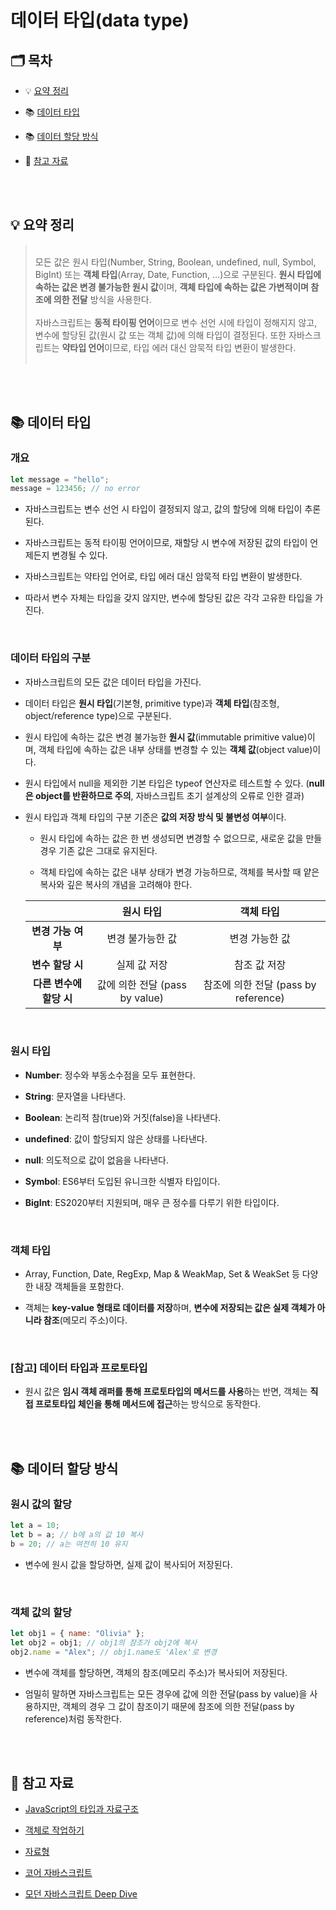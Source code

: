 # 데이터 타입(data type)

## 🗂️ 목차

- 💡 [요약 정리](#-요약-정리)

- 📚 [데이터 타입](#-데이터-타입)

- 📚 [데이터 할당 방식](#-데이터-할당-방식)

- 📎 [참고 자료](#-참고-자료)

<br /><br />

## 💡 요약 정리

> <br />모든 값은 원시 타입(Number, String, Boolean, undefined, null, Symbol, BigInt) 또는 **객체 타입**(Array, Date, Function, …)으로 구분된다. **원시 타입에 속하는 값은 변경 불가능한 원시 값**이며, **객체 타입에 속하는 값은 가변적이며 참조에 의한 전달** 방식을 사용한다.
> <br /><br />
> 자바스크립트는 **동적 타이핑 언어**이므로 변수 선언 시에 타입이 정해지지 않고, 변수에 할당된 값(원시 값 또는 객체 값)에 의해 타입이 결정된다. 또한 자바스크립트는 **약타입 언어**이므로, 타입 에러 대신 암묵적 타입 변환이 발생한다.<br /><br />

<br /><br />

## 📚 데이터 타입

### 개요

```javascript
let message = "hello";
message = 123456; // no error
```

- 자바스크립트는 변수 선언 시 타입이 결정되지 않고, 값의 할당에 의해 타입이 추론된다.

- 자바스크립트는 동적 타이핑 언어이므로, 재할당 시 변수에 저장된 값의 타입이 언제든지 변경될 수 있다.

- 자바스크립트는 약타입 언어로, 타입 에러 대신 암묵적 타입 변환이 발생한다.

- 따라서 변수 자체는 타입을 갖지 않지만, 변수에 할당된 값은 각각 고유한 타입을 가진다.

<br />

### 데이터 타입의 구분

- 자바스크립트의 모든 값은 데이터 타입을 가진다.

- 데이터 타입은 **원시 타입**(기본형, primitive type)과 **객체 타입**(참조형, object/reference type)으로 구분된다.

- 원시 타입에 속하는 값은 변경 불가능한 **원시 값**(immutable primitive value)이며, 객체 타입에 속하는 값은 내부 상태를 변경할 수 있는 **객체 값**(object value)이다.

- 원시 타입에서 null을 제외한 기본 타입은 typeof 연산자로 테스트할 수 있다. (**null은 object를 반환하므로 주의**, 자바스크립트 초기 설계상의 오류로 인한 결과)

- 원시 타입과 객체 타입의 구분 기준은 **값의 저장 방식 및 불변성 여부**이다.

  - 원시 타입에 속하는 값은 한 번 생성되면 변경할 수 없으므로, 새로운 값을 만들 경우 기존 값은 그대로 유지된다.

  - 객체 타입에 속하는 값은 내부 상태가 변경 가능하므로, 객체를 복사할 때 얕은 복사와 깊은 복사의 개념을 고려해야 한다.

  |                         |           원시 타입            |              객체 타입               |
  | :---------------------: | :----------------------------: | :----------------------------------: |
  |   **변경 가능 여부**    |        변경 불가능한 값        |            변경 가능한 값            |
  |    **변수 할당 시**     |          실제 값 저장          |             참조 값 저장             |
  | **다른 변수에 할당 시** | 값에 의한 전달 (pass by value) | 참조에 의한 전달 (pass by reference) |

<br />

### 원시 타입

- **Number**: 정수와 부동소수점을 모두 표현한다.

- **String**: 문자열을 나타낸다.

- **Boolean**: 논리적 참(true)와 거짓(false)을 나타낸다.

- **undefined**: 값이 할당되지 않은 상태를 나타낸다.

- **null**: 의도적으로 값이 없음을 나타낸다.

- **Symbol**: ES6부터 도입된 유니크한 식별자 타입이다.

- **BigInt**: ES2020부터 지원되며, 매우 큰 정수를 다루기 위한 타입이다.

<br />

### 객체 타입

- Array, Function, Date, RegExp, Map & WeakMap, Set & WeakSet 등 다양한 내장 객체들을 포함한다.

- 객체는 **key-value 형태로 데이터를 저장**하며, **변수에 저장되는 값은 실제 객체가 아니라 참조**(메모리 주소)이다.

<br />

### [참고] 데이터 타입과 프로토타입

- 원시 값은 **임시 객체 래퍼를 통해 프로토타입의 메서드를 사용**하는 반면, 객체는 **직접 프로토타입 체인을 통해 메서드에 접근**하는 방식으로 동작한다.

<br /><br />

## 📚 데이터 할당 방식

### 원시 값의 할당

```javascript
let a = 10;
let b = a; // b에 a의 값 10 복사
b = 20; // a는 여전히 10 유지
```

- 변수에 원시 값을 할당하면, 실제 값이 복사되어 저장된다.

<br />

### 객체 값의 할당

```javascript
let obj1 = { name: "Olivia" };
let obj2 = obj1; // obj1의 참조가 obj2에 복사
obj2.name = "Alex"; // obj1.name도 'Alex'로 변경
```

- 변수에 객체를 할당하면, 객체의 참조(메모리 주소)가 복사되어 저장된다.

- 엄밀히 말하면 자바스크립트는 모든 경우에 값에 의한 전달(pass by value)을 사용하지만, 객체의 경우 그 값이 참조이기 때문에 참조에 의한 전달(pass by reference)처럼 동작한다.

<br /><br />

## 📎 참고 자료

- [JavaScript의 타입과 자료구조](https://developer.mozilla.org/ko/docs/Web/JavaScript/Data_structures)

- [객체로 작업하기](https://developer.mozilla.org/ko/docs/Web/JavaScript/Guide/Working_with_objects)

- [자료형](https://ko.javascript.info/types)

- [코어 자바스크립트](https://product.kyobobook.co.kr/detail/S000001766397)

- [모던 자바스크립트 Deep Dive](https://product.kyobobook.co.kr/detail/S000001766445)
